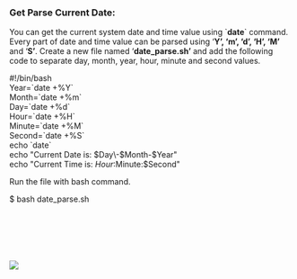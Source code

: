 ### Get Parse Current Date:

You can get the current system date and time value using \`**date**\` command. Every part of date and time value can be parsed using ‘**Y’, ‘m’, ‘d’, ‘H’, ‘M’** and ‘**S’**. Create a new file named ‘**date_parse.sh’** and add the following code to separate day, month, year, hour, minute and second values.

#!/bin/bash  
Year\=\`date +%Y\`  
Month\=\`date +%m\`  
Day\=\`date +%d\`  
Hour\=\`date +%H\`  
Minute\=\`date +%M\`  
Second\=\`date +%S\`  
echo \`date\`  
echo "Current Date is: $Day\-$Month\-$Year"  
echo "Current Time is: $Hour:$Minute:$Second"

Run the file with bash command.

$ bash date_parse.sh

![](data:image/svg+xml,%3Csvg%20xmlns='http://www.w3.org/2000/svg'%20viewBox='0%200%20736%20106'%3E%3C/svg%3E)

![](https://linuxhint.com/wp-content/uploads/2018/07/h29.png)
